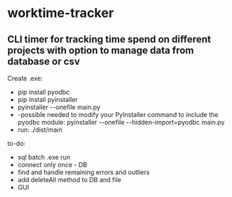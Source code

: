 # worktime-tracker

## CLI timer for tracking time spend on different projects with option to manage data from database or csv

Create .exe:
 - pip install pyodbc
 - pip install pyinstaller
 - pyinstaller --onefile main.py
 - -possible needed to modify your PyInstaller command to include the pyodbc module: pyinstaller --onefile --hidden-import=pyodbc main.py
 - run: ./dist/main

to-do:
- sql batch .exe run
- connect only once - DB
- find and handle remaining errors and outliers
- add deleteAll method to DB and file
- GUI
